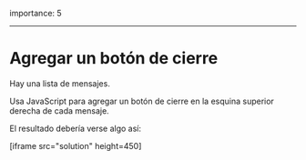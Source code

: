 importance: 5

---

# Agregar un botón de cierre

Hay una lista de mensajes.

Usa JavaScript para agregar un botón de cierre en la esquina superior derecha de cada mensaje.

El resultado debería verse algo así:

[iframe src="solution" height=450]
